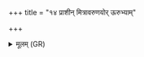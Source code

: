 +++
title = "१४ प्राशीन् मित्रावरुणयोर् ऊरुभ्याम्"

+++
<details><summary>मूलम् (GR)</summary>

(…) +++(see 1abc)+++  
(…) प्राशीन् मित्रावरुणयोर् ऊरुभ्याम् ॥
</details>